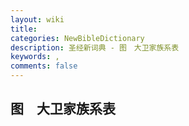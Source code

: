 ```yaml
---
layout: wiki
title: 
categories: NewBibleDictionary
description: 圣经新词典 - 图　大卫家族系表
keywords: , 
comments: false
---
```


## 图　大卫家族系表










